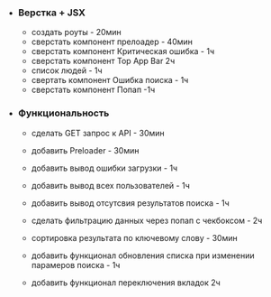 - ### Верстка + JSX

  - создать роуты - 20мин
  - сверстать компонент прелоадер - 40мин
  - сверстать компонент Критическая ошибка - 1ч
  - сверстать компонент Top App Bar 2ч
  - список людей - 1ч
  - свертать компонент Ошибка поиска - 1ч
  - сверстать компонент Попап -1ч

- ### Функциональность

  - сделать GET запрос к API - 30мин
  - добавить Preloader - 30мин
  - добавить вывод ошибки загрузки - 1ч
  - добавить вывод всех пользователей - 1ч
  - добавить вывод отсутсвия результатов поиска - 1ч
  - сделать фильтрацию данных через попап с чекбоксом - 2ч
  - сортировка результата по ключевому слову - 30мин
  - добавить функционал обновления списка при изменении парамеров поиска - 1ч

  - добавить функционал переключения вкладок 2ч
